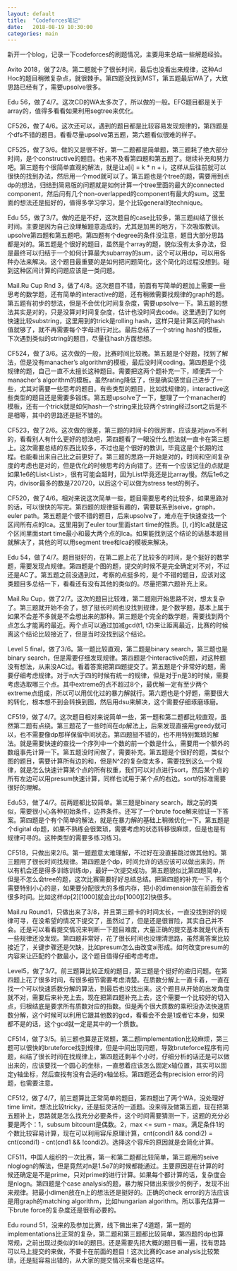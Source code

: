 ```yaml
---
layout: default
title:  "Codeforces笔记"
date:   2018-08-19 10:30:00
categories: main
---
```


新开一个blog，记录一下codeforces的刷题情况，主要用来总结一些解题经验。

Avito 2018，做了2/8。第二题就卡了很长时间，最后也没看出来规律，这种Ad Hoc的题目稍微复杂点，就很棘手。第四题没找到MST，第五题最后WA了，大致思路已经有了，需要upsolve很多。

Edu 56，做了4/7。这次CD的WA太多次了，所以做的一般。EFG题目都是关于array的，值得多看看如果利用segtree来优化。

CF526，做了4/6。这次还可以，遇到的题目都是比较容易发现规律的，第四题是个dfs不错的题目。看看尽量upsolve第五题，第六题看似很难的样子。

CF525，做了3/6。做的又是很不好，第一二题都是简单题，第三题耗了绝大部分时间，是个constructive的题目。也来不及看第四题和第五题了。继续补充和努力吧。第三题有个很简单直观的解法，就是让a[i] = k * n + i，这样从后往前就可以很快的找到办法，然后用一个mod就可以了。第五题也是个tree的题，需要用到点dp的想法，归结到简易版的问题就是如何计算一个tree里面的最大的connected component，然后问有几个non-overlapped的component有最大的sum。这里面的想法还是挺好的，值得多学习学习，是个比较general的technique。

Edu 55，做了3/7。做的还是不好，这次题目的case比较多，第三题纠结了很长时间。主要是因为自己没理解题意造成的，尤其是加黑的地方，下次吸取教训。upsolve第四题和第五题吧。第四题有个degree的条件没注意，题目大部分思路都是对的。第五题是个很好的题目，虽然是个array的题，貌似没有太多办法，但是最终可以归结于一个如何计算最大subarray的sum，这个可以用dp，可以用各种办法来解决。这个题目最重要的是如何把问题简化，这个简化的过程没想到。碰到这种区间计算的问题应该是一类问题。

Mail.Ru Cup Rnd 3，做了4/8。这次题目不错，前面有写简单的题加上需要一些思考的数学题，还有简单的interactive的题，还有稍微需要找规律的graph的题。第五题有初步的想法，但是不会优化时间复杂度，需要upsolve一下。第五题的想法其实是对的，只是没算对时间复杂度，估计也没时间去code。这里遇到了如何快速比较substring，这里用到的trick是rolling hash，这样只是计算区间的hash值就够了，就不再需要每个字母进行对比。最后总结了一个string hash的模板，下次遇到类似的string的题目，尽量往hash方面想想。

CF524，做了3/6。这次做的一般，比赛时间比较晚。第五题是个好题，找到了解法，但是没有manacher’s algorithm的模板，最后没时间coding。第四题是个找规律的题，自己一直不太擅长这种题目。需要把这两个题补充一下，顺便弄一个manacher’s algorithm的模板。虽然rating降低了，但是确实感觉自己进步了一些，尤其对需要一些思考的题目。有些类型的题目，比如找规律的，interactive这些类型的题目还是需要多锻炼。第五题upsolve了一下，整理了一个manacher的模板，还有一个trick就是如何hash一个string来比较两个string经过sort之后是不是相等，其中的思路还是挺不错的。

CF523，做了2/6。这次做的很差，第三题的时间卡的很厉害，应该是对java不利的，看看别人有什么更好的想法吧，第四题看了一眼没什么想法就一直卡在第三题上。这次需要总结的东西比较多，不过也是个很好的教训，毕竟这是个长期的过程。也能看出来自己比之前更好了。第三题的思路一开始是对的，时间和空间复杂度的考虑也是对的，但是优化的时候思考的方向错了。还有一个应该记住的点就是如果1e6的List<List<Integer>>，很有可能会超时，因为List毕竟还是比array慢。然后1e6之内，divisor最多的数是720720，以后这个可以做为stress test的例子。

CF520，做了4/6。相对来说这次简单一些，题目需要思考的比较多，如果思路对的话，可以很快的写完。第四题的规律挺有趣的，需要联系到seive，graph，euler path。第五题是个很不错的题目，后来upsolve了，难点在于快速查找一个区间所有点的lca。这里用到了euler tour里面start time的性质。[l, r]的lca就是这个区间里面start time最小和最大两个点的lca。如果能找到这个结论的话基本题目就解决了，其他的可以用segment tree和lca的模板来解决。

Edu 54，做了4/7。题目挺好的，在第二题上花了比较多的时间，是个挺好的数学题，需要发现点规律。第四题是个图的题，提交的时候不是完全确定对不对，不过还是AC了。第五题之前没遇到过，考察的点挺多的，是个不错的题目，应该对这类题目多总结一下，看看还有没有其他的类似的。尽量把第六题补充上来。

Mail.Ru Cup，做了2/7。这次的题目比较难，第二题刚开始思路不对，想太复杂了。第三题就开始不会了，想了挺长时间也没找到规律，是个数学题，基本上属于如果不会差不多就是不会想出来的那种。第三题是个完全的数学题，需要找到两个点怎么才能离的最近。两个点可以通过加减gcd(t1, t2)来让距离最近，比赛的时候离这个结论比较接近了，但是当时没找到这个结论。

Level 5 final，做了3/6。第一题比较直观，第二题是binary search，第三题也是binary search，但是需要仔细发现规律。第四题是个interactive的题，对这种题没有想法，从来没AC过。看着答案把第四题提交了。第五题是个非常好的题，需要仔细考虑规律。对于n大于四的时候有统一的规律，但是对于n是3的时候，需要考虑选取哪三个点。其中extreme的点不超过8个，最优解一定有至少两个extreme点组成，所以可以用优化过的暴力解就行。第六题也是个好题，需要很大的转化，根本想不到会转换到图，然后用dsu来解决，这个需要仔细琢磨琢磨。

CF519，做了4/7。这次题目相对来说简单一些，第一题和第二题都比较直观，虽然第二题有点绕。第三题花了一些时间在dp解法上，后来发现直接用greedy就可以，也不需要像dp那样保留中间状态。第四题挺不错的，也不用特别繁琐的解法。就是需要快速的查找一个序列中一个数的前一个数是什么，需要用一个额外的数组事先计算一下。第五题没时间做了，需要补充。第五题是个很好的题，类似个图的题目，需要计算所有边的和，但是N^2的复杂度太多，需要找到这么一个规律，就是怎么快速计算某个点的所有权重，我们可以对点进行sort，然后某个点的所有左边可以用presum快速计算，同样也试用于某个点的右边。sort的标准需要很好的理解。

Edu53，做了4/7。前两题都比较简单。第三题是binary search，跟之前的类似，需要很小心各种初始条件，边界条件。还写了一个brute foce解来验证一下答案。第四题是个有个简单的解法，就是在暴力解的基础上稍微优化一下。第五题是个digital dp题，如果不熟练会很繁琐，需要考虑的状态转移很麻烦，但是也是有规律可寻的。这种类型的需要多练习练习。

CF518，只做出来2/6。第一题题意太难理解，不过好在没直接跳过做其他的。第三题用了很长时间找规律。第四题是个dp，时间允许的话应该可以做出来的，所以有机会还是得多训练训练dp，最好一次提交成功。第五题貌似比第四题简单，但是不怎么会tree的题，这次比赛需要好好总结总结。把第四题的补充一下，有个需要特别小心的是，如果要分配很大的多维内存，把小的dimension放在前面会省很多时间。比如这样dp[2][1000]就会比dp[1000][2]快很多。

Mail.ru Round1，只做出来了3/8，并且第三题卡的时间太长，一直没找到好的规律可寻，在没希望的情况下提交了，虽然过了，但是还是很冒险，其实自己并不会。还是可以看看提交情况来判断一下题目难度，大量正确的提交基本就是代表有一些规律还没发现。第四题非常好，花了很长时间也没理清思路，虽然离答案比较接近了，关键步骤还是欠缺，比如presum怎么由改变ai形成。如何改变presum的内容来让匹配的个数最小，这个题目值得仔细考虑考虑。

Level5，做了3/7。前三题算比较正规的题目，第三题是个挺好的递归问题。在第四题上花了很多时间，有很多细节需要考虑清楚。在质数分解上一直卡着，一直在找一个可以快速质数分解的算法，到最后也没找出来。这个题目从开始的出发角度就不对，需要后来补充上去。现在把第四题补充上去，这个需要一个比较好的切入点，归根结底是要求所有质数对应的指数。但是两个很大质数的乘积没办法快速质数分解，这个时候可以利用它跟其他数的gcd，看看会不会是1或者它本身，如果都不是的话，这个gcd就一定是其中的一个质数。

CF514，做了3/5。前三题也算是正常题，第二题implementation比较麻烦，第三题可以很快的bruteforce找到规律，但是中间出现问题，导致bruteforce程序有问题，纠结了很长时间在找规律上，第四题还剩半个小时，仔细分析的话还是可以做出来的，应该要找一个圆心的坐标，一直想着应该怎么固定x轴位置，其实可以固定y轴坐标，然后查找有没有合适的x轴坐标。第四题还会有precision error的问题，也需要注意。

CF512，做了4/7，前三题算比正常简单的题目，第四题出了两个WA，没处理好time limit，想法比较tricky，还是挺灵活的一道题。没来得及做第五题，现在把第五题补上，思路就是怎么找充分必要条件，这个时间需要猜测一下，这题的充分必要是两个：1，subsum bitcount是偶数。2，max <= sum - max。满足条件1的个数比较容易计算，现在可以利用容斥原理计算，cnt(condi1 && condi2) = cnt(condi1) - cnt(cnd1 && !condi2)。选择这个容斥的原因就是会简化计算。

CF511，中国人组织的一次比赛，第一和第二题都比较简单，第三题用的seive nloglogn的解法，但是竟然对n是1.5e7的时候都能通过。主要原因是在计算的时候还确定是不是prime，只对prime的进行计算。如果每个都计算的话，复杂度会是nlogn。第四题是个case analysis的题，暴力解只做出来很少的例子，发现不出来规律。把最小dimen放在n上的想法还是挺好的。正确的check error的方法应该是用graph的matching algorithm，比如hungarian algorithm。所以事先估算一下brute force的复杂度还是很有必要的。

Edu round 51，没来的及参加比赛，线下做出来了4道题，第一题的implementations比正常的复杂，第二题和第三题都比较简单，第四题的dp也算常规，之前出现过类似的tile的题目。还是需要先把大概的题目看一遍，找有思路可以马上提交的来做，不要卡在前面的题目！这次比赛的case analysis比较繁琐，还是挺容易出错的，从大家的提交情况来看也是这样。

[jekyll-gh]: https://github.com/mojombo/jekyll
[jekyll]:    http://jekyllrb.com